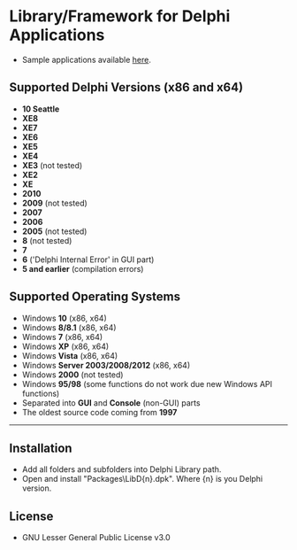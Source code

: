 # Library/Framework for Delphi Applications
* Sample applications available [here](http://sx.rosada.cz/).

## Supported Delphi Versions (x86 and x64)
* **10 Seattle**
* **XE8**
* **XE7**
* **XE6**
* **XE5**
* **XE4**
* **XE3** (not tested)
* **XE2**
* **XE**
* **2010**
* **2009** (not tested)
* **2007**
* **2006**
* **2005** (not tested)
* **8** (not tested)
* **7**
* **6** ('Delphi Internal Error' in GUI part)
* **5 and earlier** (compilation errors)

## Supported Operating Systems
* Windows **10** (x86, x64)
* Windows **8/8.1** (x86, x64)
* Windows **7** (x86, x64)
* Windows **XP** (x86, x64)
* Windows **Vista** (x86, x64)
* Windows **Server 2003/2008/2012** (x86, x64)
* Windows **2000** (not tested)
* Windows **95/98** (some functions do not work due new Windows API functions)
* Separated into **GUI** and **Console** (non-GUI) parts
* The oldest source code coming from **1997**

***

## Installation

* Add all folders and subfolders into Delphi Library path.
* Open and install "Packages\LibD{n}.dpk". Where {n} is you Delphi version.

## License

* GNU Lesser General Public License v3.0